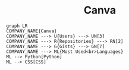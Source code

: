 <h1 align="center">Canva</h1>

```mermaid
graph LR
COMPANY_NAME{Canva}
COMPANY_NAME ---> U{Users} ---> UN[3]
COMPANY_NAME ---> R{Repositories} ---> RN[2]
COMPANY_NAME ---> G{Gists} ---> GN[7]
COMPANY_NAME ---> ML{Most Used<br>Languages}
ML --> Python[Python]
ML --> CSS[CSS]
```
